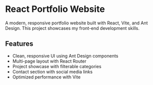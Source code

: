 # React Portfolio Website

A modern, responsive portfolio website built with React, Vite, and Ant Design. This project showcases my front-end development skills.

## Features
- Clean, responsive UI using Ant Design components
- Multi-page layout with React Router
- Project showcase with filterable categories
- Contact section with social media links
- Optimized performance with Vite

